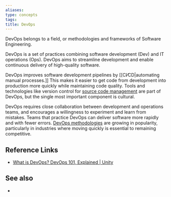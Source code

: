```yaml
---
aliases: 
type: concepts
tags:
title: DevOps
---
```


DevOps belongs to a field, or methodologies and frameworks of Software Engineering.

DevOps is a set of practices combining software development (Dev) and IT operations (Ops). DevOps aims to streamline development and enable continuous delivery of high-quality software.

DevOps improves software development pipelines by [[CI⁄CD|automating manual processes.]] This makes it easier to get code from development into production more quickly while maintaining code quality. Tools and technologies like version control for [source code management](https://unity.com/solutions/source-code-management) are part of DevOps, but the single most important component is cultural. 

DevOps requires close collaboration between development and operations teams, and encourages a willingness to experiment and learn from mistakes. Teams that practice DevOps can deliver software more rapidly and with fewer errors. [DevOps methodologies](https://unity.com/solutions/agile-vs-devops) are growing in popularity, particularly in industries where moving quickly is essential to remaining competitive.

## Reference Links

- [What is DevOps? DevOps 101, Explained | Unity](https://unity.com/solutions/devops-explained)

## See also

- 
